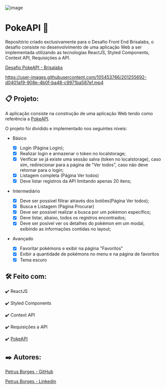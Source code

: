![image](https://user-images.githubusercontent.com/105453766/201221429-a7977cfc-ac56-4200-871a-57450e3396ba.png)

# PokeAPI 🤘

Repositório criado exclusivamente para o Desafio Front End Brisalabs, o desafio consiste no desenvolvimento de uma aplicação Web a ser implementada utilizando as tecnologias ReactJS, Styled Components, Context API, Requisições a API.

[Desafio PokeAPI - Brisalabs](https://desafio-front-end-brisalabs-poke-api.vercel.app)

https://user-images.githubusercontent.com/105453766/201255692-d0401af9-908e-4b0f-ba48-c9971ba587ef.mp4

## 📋 Projeto:

A aplicação consiste na construção de uma aplicação Web tendo como referência a [PokeAPI](https://pokeapi.co).

O projeto foi dividido e implementado nos seguintes níveis:

* Básico

  * [X] Login (Página Login);
  * [X] Realizar login e armazenar o token no localstorage;
  * [X] Verificar se já existe uma sessão salva (token no localstorage), caso sim, redirecionar para a página de "Ver todos", caso não deve retornar para o login;
  * [X] Listagem completa (Página Ver todos)
  * [X] Deve listar registros da API limitando apenas 20 itens;

* Intermediário

  * [X] Deve ser possível filtrar através dos botões(Página Ver todos);
  * [X] Busca e Listagem (Página Procurar)
  * [X] Deve ser possível realizar a busca por um pokémon específico;
  * [X] Deve listar, abaixo, todos os registros encontrados;
  * [X] Deve ser posível ver os detalhes do pokémon em um modal, exibindo as informações contidas no layout;

* Avançado

  * [X] Favoritar pokémons e exibir na página "Favoritos"
  * [X] Exibir a quantidade de pokémons no menu e na página de favoritos
  * [X] Tema escuro

## 🛠️ Feito com:

✔️ ReactJS

✔️ Styled Components

✔️ Context API

✔️ Requisições a API

✔️ [PokeAPI](https://pokeapi.co)

## ✒️ Autores:

[Petrus Borges - GitHub](https://github.com/PetrusBorges)

[Petrus Borges - Linkedin](https://www.linkedin.com/in/petrusborgesmachado/)
